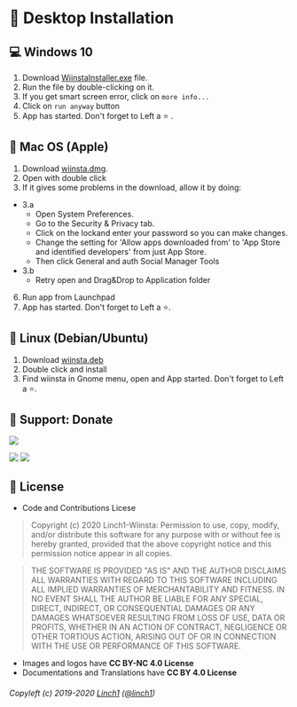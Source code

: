 # 💾 Desktop Installation
## 💻 Windows 10
1. Download [WiinstaInstaller.exe](https://github.com/Linch1/insta-bot-electron/releases) file.
4. Run the file by double-clicking on it.
3. If you get smart screen error, click on `more info...`
4. Click on `run anyway` button
5. App has started. Don't forget to Left a :star: .

## 🍎 Mac OS (Apple)
1. Download [wiinsta.dmg](https://github.com/Linch1/insta-bot-electron/releases).
2. Open with double click
3. If it gives some problems in the download, allow it by doing:
  - 3.a
    - Open System Preferences.
    - Go to the Security & Privacy tab.
    - Click on the lockand enter your password so you can make changes.
    - Change the setting for 'Allow apps downloaded from' to 'App Store and identified developers' from just App Store.
    - Then click General and auth Social Manager Tools
  - 3.b 
    - Retry open and Drag&Drop to Application folder
6. Run app from Launchpad
5. App has started. Don't forget to Left a :star:.

## 🐧 Linux (Debian/Ubuntu)
1. Download [wiinsta.deb](https://github.com/Linch1/insta-bot-electron/releases)
2. Double click and install
3. Find wiinsta in Gnome menu, open and App started. Don't forget to Left a :star:.

## 🎁 Support: Donate
[![](https://img.shields.io/badge/buy%20me-coffee-4B788C.svg)](https://ko-fi.com/linch1)

![](https://img.shields.io/badge/bitcoin-1EyJ7niABw5L4LWvLj8M6bQCENjX8QCmNa-E38B29.svg) 
![](https://img.shields.io/badge/ethereum-0x8af8e8f4950db92ddb76597bafc1d35f97a914b1-4E8EE9.svg)

## 💫 License

* Code and Contributions Licese
> Copyright (c) 2020 Linch1-Wiinsta: Permission to use, copy, modify, and/or distribute this software for any
purpose with or without fee is hereby granted, provided that the above
copyright notice and this permission notice appear in all copies.

>THE SOFTWARE IS PROVIDED "AS IS" AND THE AUTHOR DISCLAIMS ALL WARRANTIES
WITH REGARD TO THIS SOFTWARE INCLUDING ALL IMPLIED WARRANTIES OF
MERCHANTABILITY AND FITNESS. IN NO EVENT SHALL THE AUTHOR BE LIABLE FOR
ANY SPECIAL, DIRECT, INDIRECT, OR CONSEQUENTIAL DAMAGES OR ANY DAMAGES
WHATSOEVER RESULTING FROM LOSS OF USE, DATA OR PROFITS, WHETHER IN AN
ACTION OF CONTRACT, NEGLIGENCE OR OTHER TORTIOUS ACTION, ARISING OUT OF
OR IN CONNECTION WITH THE USE OR PERFORMANCE OF THIS SOFTWARE.

* Images and logos have **CC BY-NC 4.0 License**
* Documentations and Translations have **CC BY 4.0 License**

###### Copyleft (c) 2019-2020 [Linch1](#) ([@linch1](#))

